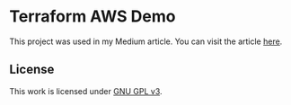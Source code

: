 # Terraform AWS Demo

This project was used in my Medium article. You can visit the article [here](https://medium.com/@santinos/how-to-manage-your-aws-infrastructure-with-terraform-3581b631fd9d).

## License

This work is licensed under [GNU GPL v3](LICENSE).
